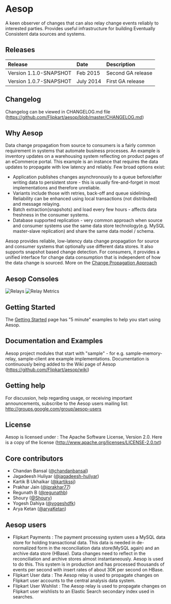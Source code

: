 Aesop
=====
A keen observer of changes that can also relay change events reliably to interested parties. Provides useful infrastructure for 
building Eventually Consistent data sources and systems.

## Releases
| Release | Date | Description |
|:------------|:----------------|:------------|
| Version 1.1.0-SNAPSHOT    | Feb 2015       |    Second GA release
| Version 1.0.7-SNAPSHOT    | July 2014      |    First GA release

## Changelog
Changelog can be viewed in CHANGELOG.md file (https://github.com/Flipkart/aesop/blob/master/CHANGELOG.md)

## Why Aesop
Data change propagation from source to consumers is a fairly common requirement in systems that automate business processes. 
An example is inventory updates on a warehousing system reflecting on product pages of an eCommerce portal. 
This example is an instance that requires the data updates to propagate with low latency and reliably. Few broad options exist:
* Application publishes changes asynchronously to a queue before/after writing data to persistent store - this is usually fire-and-forget in most implementations
and therefore unreliable.
* Variants include those with retries, back-off and queue sidelining. Reliability can be enhanced using local transactions (not distributed) and message relaying.
* Batch extraction(snapshots) and load every few hours - affects data freshness in the consumer systems.
* Database supported replication - very common approach when source and consumer systems use the same data store technology(e.g. MySQL master-slave replication) 
and share the same data model / schema.

Aesop provides reliable, low-latency data change propagation for source and consumer systems that optionally use different data stores. It also supports
snapshot based change detection. For consumers, it provides a unified interface for change data consumption that is independent of how the data change is
sourced. More on the [Change Propagation Approach](https://github.com/Flipkart/aesop/wiki/Change-Propagation-Approach)

## Aesop Consoles
![Relays](https://github.com/Flipkart/aesop/raw/master/docs/Aesop_Relay_Dashboard_Relays.png)
![Relay Metrics](https://github.com/Flipkart/aesop/raw/master/docs/Aesop_Relay_Dashboard_Metrics.png)

## Getting Started
The [Getting Started](https://github.com/Flipkart/aesop/wiki/Getting-started-and-Examples) page has "5 minute" examples to help you start using Aesop.

## Documentation and Examples
Aesop project modules that start with "sample" - for e.g. sample-memory-relay, sample-client are example implementations. Documentation is 
continuously being added to the Wiki page of Aesop (https://github.com/Flipkart/aesop/wiki)

## Getting help
For discussion, help regarding usage, or receiving important announcements, subscribe to the Aesop users mailing list: http://groups.google.com/group/aesop-users

## License
Aesop is licensed under : The Apache Software License, Version 2.0. Here is a copy of the license (http://www.apache.org/licenses/LICENSE-2.0.txt)

## Core contributors
* Chandan Bansal ([@chandanbansal](https://github.com/chandanbansal))
* Jagadeesh Huliyar ([@jagadeesh-huliyar](https://github.com/jagadeesh-huliyar))
* Kartik B Ukhalkar ([@kartikssj](https://github.com/kartikssj))
* Prakhar Jain ([@jprakhar77](https://github.com/jprakhar77))
* Regunath B ([@regunathb](http://twitter.com/RegunathB))
* Shoury ([@Shoury](https://github.com/Shoury))
* Yogesh Dahiya ([@yogeshdfk](https://github.com/yogeshdfk))
* Arya Ketan ([@aryaKetan](https://github.com/aryaKetan))

## Aesop users
* Flipkart Payments : The payment processing system uses a MySQL data store for holding transactional data. This data is
needed in de-normalized form in the reconciliation data store(MySQL again) and an archive data store (HBase). 
Data changes need to reflect in the reconciliation and archive stores almost instantaneously. Aesop is used to do this.
This system is in production and has processed thousands of events per second with insert rates of about 30K per second on HBase.
* Flipkart User data : The Aesop relay is used to propagate changes on Flipkart user accounts to the central analysis data system. 
* Flipkart User Wishlist : The Aesop relay is used to propagate changes on Flipkart user wishlists to an Elastic Search secondary index used in searches.

